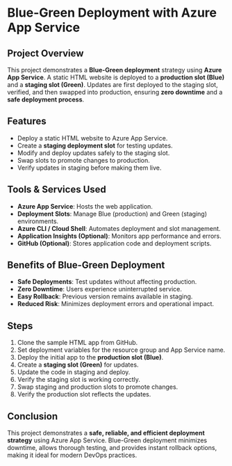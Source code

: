 # Blue-Green Deployment with Azure App Service

## Project Overview

This project demonstrates a **Blue-Green deployment** strategy using **Azure App Service**. A static HTML website is deployed to a **production slot (Blue)** and a **staging slot (Green)**. Updates are first deployed to the staging slot, verified, and then swapped into production, ensuring **zero downtime** and a **safe deployment process**.

## Features

* Deploy a static HTML website to Azure App Service.
* Create a **staging deployment slot** for testing updates.
* Modify and deploy updates safely to the staging slot.
* Swap slots to promote changes to production.
* Verify updates in staging before making them live.

## Tools & Services Used

* **Azure App Service**: Hosts the web application.
* **Deployment Slots**: Manage Blue (production) and Green (staging) environments.
* **Azure CLI / Cloud Shell**: Automates deployment and slot management.
* **Application Insights (Optional)**: Monitors app performance and errors.
* **GitHub (Optional)**: Stores application code and deployment scripts.

## Benefits of Blue-Green Deployment

* **Safe Deployments**: Test updates without affecting production.
* **Zero Downtime**: Users experience uninterrupted service.
* **Easy Rollback**: Previous version remains available in staging.
* **Reduced Risk**: Minimizes deployment errors and operational impact.

## Steps

1. Clone the sample HTML app from GitHub.
2. Set deployment variables for the resource group and App Service name.
3. Deploy the initial app to the **production slot (Blue)**.
4. Create a **staging slot (Green)** for updates.
5. Update the code in staging and deploy.
6. Verify the staging slot is working correctly.
7. Swap staging and production slots to promote changes.
8. Verify the production slot reflects the updates.

## Conclusion

This project demonstrates a **safe, reliable, and efficient deployment strategy** using Azure App Service. Blue-Green deployment minimizes downtime, allows thorough testing, and provides instant rollback options, making it ideal for modern DevOps practices.
